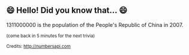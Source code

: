 ## 😄 Hello! Did you know that... 😄
1311000000 is the population of the People's Republic of China in 2007.

<sup>(come back in 5 minutes for the next trivia)</sup>


<sup>Credits: http://numbersapi.com</sup>
